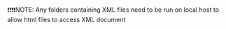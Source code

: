 ❗❗❗❗NOTE: Any folders containing XML files need to be run on local host to allow html files to access XML document
